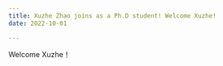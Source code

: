 ```yaml
---
title: Xuzhe Zhao joins as a Ph.D student! Welcome Xuzhe!
date: 2022-10-01

---
```

Welcome Xuzhe！
<!--more-->